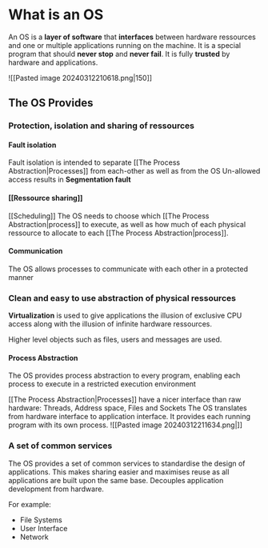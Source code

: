 
# What is an OS
An OS is a **layer of software** that **interfaces** between hardware ressources and one or multiple applications running on the machine. It is a special program that should **never stop** and **never fail**. It is fully **trusted** by hardware and applications.

 ![[Pasted image 20240312210618.png|150]]

## The OS Provides
### **Protection**, **isolation** and **sharing of ressources**

#### Fault isolation
Fault isolation is intended to separate [[The Process Abstraction|Processes]] from each-other as well as from the OS
Un-allowed access results in **Segmentation fault** 

#### [[Ressource sharing]]

[[Scheduling]]
The OS needs to choose which [[The Process Abstraction|process]] to execute, as well as how much of each physical ressource to allocate to each [[The Process Abstraction|process]].

#### Communication

The OS allows processes to communicate with each other in a protected manner

### Clean and easy to use **abstraction of physical ressources**

**Virtualization** is used to give applications the illusion of exclusive CPU access along with the illusion of infinite hardware ressources.

Higher level objects such as files, users and messages are used.

#### Process Abstraction

The OS provides process abstraction to every program, enabling each process to execute in a restricted execution environment

[[The Process Abstraction|Processes]] have a nicer interface than raw hardware: Threads, Address space, Files and Sockets
The OS translates from hardware interface to application interface.
It provides each running program with its own process.
![[Pasted image 20240312211634.png|]]

### A set of **common services**

The OS provides a set of common services to standardise the design of applications.
This makes sharing easier and maximises reuse as all applications are built upon the same base.
Decouples application development from hardware.

For example:
- File Systems
- User Interface
- Network